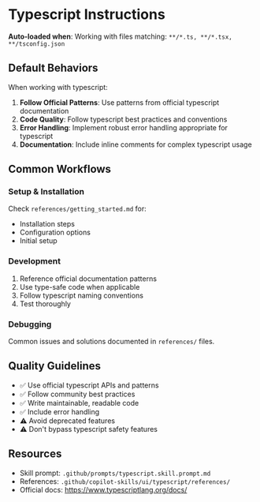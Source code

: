 # Typescript Instructions

**Auto-loaded when**: Working with files matching: `**/*.ts, **/*.tsx, **/tsconfig.json`

## Default Behaviors

When working with typescript:

1. **Follow Official Patterns**: Use patterns from official typescript documentation
2. **Code Quality**: Follow typescript best practices and conventions
3. **Error Handling**: Implement robust error handling appropriate for typescript
4. **Documentation**: Include inline comments for complex typescript usage

## Common Workflows

### Setup & Installation

Check `references/getting_started.md` for:
- Installation steps
- Configuration options
- Initial setup

### Development

1. Reference official documentation patterns
2. Use type-safe code when applicable
3. Follow typescript naming conventions
4. Test thoroughly

### Debugging

Common issues and solutions documented in `references/` files.

## Quality Guidelines

- ✅ Use official typescript APIs and patterns
- ✅ Follow community best practices
- ✅ Write maintainable, readable code
- ✅ Include error handling
- ⚠️ Avoid deprecated features
- ⚠️ Don't bypass typescript safety features

## Resources

- Skill prompt: `.github/prompts/typescript.skill.prompt.md`
- References: `.github/copilot-skills/ui/typescript/references/`
- Official docs: https://www.typescriptlang.org/docs/
